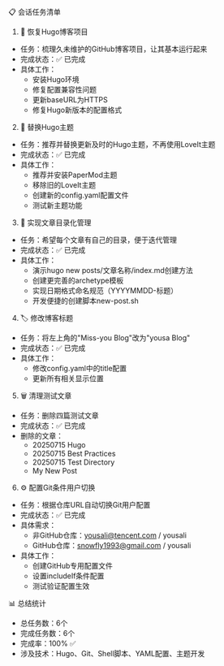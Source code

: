 📋 会话任务清单

  1. 🔧 恢复Hugo博客项目

  - 任务：梳理久未维护的GitHub博客项目，让其基本运行起来
  - 完成状态：✅ 已完成
  - 具体工作：
    - 安装Hugo环境
    - 修复配置兼容性问题
    - 更新baseURL为HTTPS
    - 修复Hugo新版本的配置格式

  2. 🎨 替换Hugo主题

  - 任务：推荐并替换更新及时的Hugo主题，不再使用LoveIt主题
  - 完成状态：✅ 已完成
  - 具体工作：
    - 推荐并安装PaperMod主题
    - 移除旧的LoveIt主题
    - 创建新的config.yaml配置文件
    - 测试新主题功能

  3. 📁 实现文章目录化管理

  - 任务：希望每个文章有自己的目录，便于迭代管理
  - 完成状态：✅ 已完成
  - 具体工作：
    - 演示hugo new posts/文章名称/index.md创建方法
    - 创建更完善的archetype模板
    - 实现日期格式命名规范（YYYYMMDD-标题）
    - 开发便捷的创建脚本new-post.sh

  4. 🏷️ 修改博客标题

  - 任务：将左上角的"Miss-you Blog"改为"yousa Blog"
  - 完成状态：✅ 已完成
  - 具体工作：
    - 修改config.yaml中的title配置
    - 更新所有相关显示位置

  5. 🗑️ 清理测试文章

  - 任务：删除四篇测试文章
  - 完成状态：✅ 已完成
  - 删除的文章：
    - 20250715 Hugo
    - 20250715 Best Practices
    - 20250715 Test Directory
    - My New Post

  6. ⚙️ 配置Git条件用户切换

  - 任务：根据仓库URL自动切换Git用户配置
  - 完成状态：✅ 已完成
  - 具体需求：
    - 非GitHub仓库：yousali@tencent.com / yousali
    - GitHub仓库：snowfly1993@gmail.com / yousali
  - 具体工作：
    - 创建GitHub专用配置文件
    - 设置includeIf条件配置
    - 测试验证配置生效

  📊 总结统计

  - 总任务数：6个
  - 完成任务数：6个
  - 完成率：100% ✅
  - 涉及技术：Hugo、Git、Shell脚本、YAML配置、主题开发
